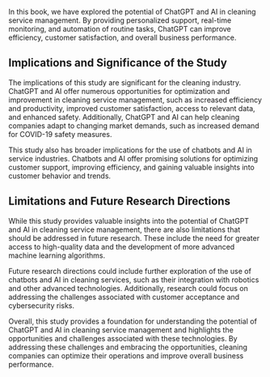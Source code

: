 
In this book, we have explored the potential of ChatGPT and AI in cleaning service management. By providing personalized support, real-time monitoring, and automation of routine tasks, ChatGPT can improve efficiency, customer satisfaction, and overall business performance.

Implications and Significance of the Study
------------------------------------------

The implications of this study are significant for the cleaning industry. ChatGPT and AI offer numerous opportunities for optimization and improvement in cleaning service management, such as increased efficiency and productivity, improved customer satisfaction, access to relevant data, and enhanced safety. Additionally, ChatGPT and AI can help cleaning companies adapt to changing market demands, such as increased demand for COVID-19 safety measures.

This study also has broader implications for the use of chatbots and AI in service industries. Chatbots and AI offer promising solutions for optimizing customer support, improving efficiency, and gaining valuable insights into customer behavior and trends.

Limitations and Future Research Directions
------------------------------------------

While this study provides valuable insights into the potential of ChatGPT and AI in cleaning service management, there are also limitations that should be addressed in future research. These include the need for greater access to high-quality data and the development of more advanced machine learning algorithms.

Future research directions could include further exploration of the use of chatbots and AI in cleaning services, such as their integration with robotics and other advanced technologies. Additionally, research could focus on addressing the challenges associated with customer acceptance and cybersecurity risks.

Overall, this study provides a foundation for understanding the potential of ChatGPT and AI in cleaning service management and highlights the opportunities and challenges associated with these technologies. By addressing these challenges and embracing the opportunities, cleaning companies can optimize their operations and improve overall business performance.
